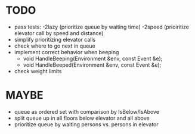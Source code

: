 # TODO
- pass tests:
	-2lazy (prioritize queue by waiting time)
	-2speed (prioiritize elevator call by speed and distance)
- simplify prioritizing elevator calls
- check where to go next in queue
- implement correct behavior when beeping
	- void HandleBeeping(Environment &env, const Event &e);
	- void HandleBeeped(Environment &env, const Event &e);
- check weight limits

# MAYBE
- queue as ordered set with comparison by IsBelow/IsAbove
- split queue up in all floors below elevator and all above
- prioritize queue by waiting persons vs. persons in elevator

